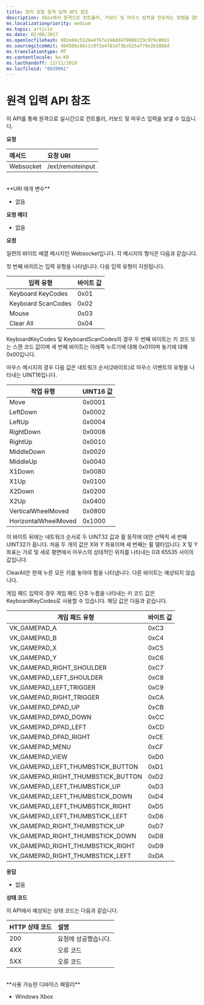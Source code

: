 ```yaml
---
title: 장치 포털 원격 입력 API 참조
description: Xbox에서 원격으로 컨트롤러, 키보드 및 마우스 입력을 전송하는 방법을 알아보세요.
ms.localizationpriority: medium
ms.topic: article
ms.date: 02/08/2017
ms.openlocfilehash: 882e84c5126e4f67e246dd479008133c979c06b1
ms.sourcegitcommit: 49d58bc66c1c9f2a4f81473bcb25af79e2b1088d
ms.translationtype: MT
ms.contentlocale: ko-KR
ms.lasthandoff: 12/11/2018
ms.locfileid: "8939961"
---
```

# <a name="remote-input-api-reference"></a>원격 입력 API 참조   
이 API를 통해 원격으로 실시간으로 컨트롤러, 키보드 및 마우스 입력을 보낼 수 있습니다.

**요청**

메서드      | 요청 URI
:------     | :-----
Websocket | /ext/remoteinput
<br />
**URI 매개 변수**

- 없음

**요청 헤더**

- 없음

**요청**

일련의 바이트 배열 메시지인 Websocket입니다. 각 메시지의 형식은 다음과 같습니다.

첫 번째 바이트는 입력 유형을 나타냅니다. 다음 입력 유형이 지원됩니다.

| 입력 유형        | 바이트 값 |
|------------|-------------|
Keyboard KeyCodes | 0x01
Keyboard ScanCodes | 0x02
Mouse | 0x03
Clear All | 0x04

KeyboardKeyCodes 및 KeyboardScanCodes의 경우 두 번째 바이트는 키 코드 또는 스캔 코드 값이며 세 번째 바이트는 아래쪽 누르기에 대해 0x01이며 놓기에 대해 0x00입니다.

마우스 메시지의 경우 다음 값은 네트워크 순서(2바이트)로 마우스 이벤트의 유형을 나타내는 UINT16입니다.

| 작업 유형        | UINT16 값 |
|------------|-------------|
Move | 0x0001
LeftDown | 0x0002
LeftUp | 0x0004
RightDown | 0x0008
RightUp | 0x0010
MiddleDown | 0x0020
MiddleUp | 0x0040
X1Down | 0x0080
X1Up | 0x0100
X2Down | 0x0200
X2Up | 0x0400
VerticalWheelMoved | 0x0800
HorizontalWheelMoved | 0x1000

이 바이트 뒤에는 네트워크 순서로 두 UINT32 값과 휠 동작에 대한 선택적 세 번째 UINT32가 옵니다. 처음 두 개의 값은 X와 Y 좌표이며 세 번째는 휠 델타입니다. X 및 Y 좌표는 가로 및 세로 평면에서 마우스의 상대적인 위치를 나타내는 0과 65535 사이의 값입니다.

ClearAll은 현재 누른 모든 키를 놓아야 함을 나타냅니다. 다른 바이트는 예상되지 않습니다.

게임 패드 입력의 경우 게임 패드 단추 누름을 나타내는 키 코드 값은 KeyboardKeyCodes로 사용할 수 있습니다. 해당 값은 다음과 같습니다.

| 게임 패드 유형        | 바이트 값 |
|------------|-------------|
VK_GAMEPAD_A                       |  0xC3
VK_GAMEPAD_B                       |  0xC4
VK_GAMEPAD_X                       |  0xC5
VK_GAMEPAD_Y                       |  0xC6
VK_GAMEPAD_RIGHT_SHOULDER          |  0xC7
VK_GAMEPAD_LEFT_SHOULDER           |  0xC8
VK_GAMEPAD_LEFT_TRIGGER            |  0xC9
VK_GAMEPAD_RIGHT_TRIGGER           |  0xCA
VK_GAMEPAD_DPAD_UP                 |  0xCB
VK_GAMEPAD_DPAD_DOWN               |  0xCC
VK_GAMEPAD_DPAD_LEFT               |  0xCD
VK_GAMEPAD_DPAD_RIGHT              |  0xCE
VK_GAMEPAD_MENU                    |  0xCF
VK_GAMEPAD_VIEW                    |  0xD0
VK_GAMEPAD_LEFT_THUMBSTICK_BUTTON  |  0xD1
VK_GAMEPAD_RIGHT_THUMBSTICK_BUTTON |  0xD2
VK_GAMEPAD_LEFT_THUMBSTICK_UP      |  0xD3
VK_GAMEPAD_LEFT_THUMBSTICK_DOWN    |  0xD4
VK_GAMEPAD_LEFT_THUMBSTICK_RIGHT   |  0xD5
VK_GAMEPAD_LEFT_THUMBSTICK_LEFT    |  0xD6
VK_GAMEPAD_RIGHT_THUMBSTICK_UP     |  0xD7
VK_GAMEPAD_RIGHT_THUMBSTICK_DOWN   |  0xD8
VK_GAMEPAD_RIGHT_THUMBSTICK_RIGHT  |  0xD9
VK_GAMEPAD_RIGHT_THUMBSTICK_LEFT   |  0xDA


**응답**   

- 없음

**상태 코드**

이 API에서 예상되는 상태 코드는 다음과 같습니다.

HTTP 상태 코드      | 설명
:------     | :-----
200 | 요청에 성공했습니다.
4XX | 오류 코드
5XX | 오류 코드

<br />
**사용 가능한 디바이스 패밀리**

* Windows Xbox